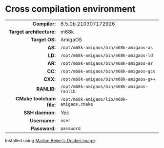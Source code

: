 # Cross compilation environment

|                           |                                                   |
|--------------------------:|:--------------------------------------------------|
|             **Compiler:** | 6.5.0b 210307172926                               |
|  **Target architecture:** | m68k                                              |
|            **Target OS:** | AmigaOS                                           |
|                   **AS:** | `/opt/m68k-amigaos/bin/m68k-amigaos-as`           |
|                   **LD:** | `/opt/m68k-amigaos/bin/m68k-amigaos-ld`           |
|                   **AR:** | `/opt/m68k-amigaos/bin/m68k-amigaos-ar`           |
|                   **CC:** | `/opt/m68k-amigaos/bin/m68k-amigaos-gcc`          |
|                  **CXX:** | `/opt/m68k-amigaos/bin/m68k-amigaos-g++`          |
|               **RANLIB:** | `/opt/m68k-amigaos/bin/m68k-amigaos-ranlib`       |
| **CMake toolchain file:** | `/opt/m68k-amigaos/lib/m68k-amigaos.cmake`        |
|           **SSH daemon:** | *Yes*                                             |
|             **Username:** | `user`                                            |
|             **Password:** | `password`                                        |

Installed using [Marlon Beijer's Docker image](https://hub.docker.com/layers/amigadev/crosstools/m68k-amigaos).
